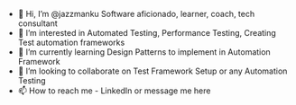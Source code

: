 - 👋 Hi, I’m @jazzmanku Software aficionado, learner, coach, tech consultant
- 👀 I’m interested in Automated Testing, Performance Testing, Creating Test automation frameworks
- 🌱 I’m currently learning Design Patterns to implement in Automation Framework
- 💞️ I’m looking to collaborate on Test Framework Setup or any Automation Testing
- 📫 How to reach me - LinkedIn or message me here

<!---
jazzmanku/jazzmanku is a ✨ special ✨ repository because its `README.md` (this file) appears on your GitHub profile.
You can click the Preview link to take a look at your changes.
--->
